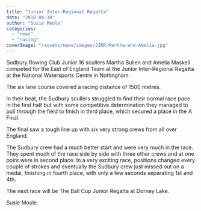 ```yaml
---
title: "Junior Inter-Regional Regatta"
date: "2018-04-30"
author: "Susie Moule"
categories: 
  - "news"
  - "racing"
coverImage: "/assets/news/images/JIRR-Martha-and-Amelia.jpg"
---
```


Sudbury Rowing Club Junior 16 scullers Martha Bullen and Amelia Maskell competed for the East of England Team at the Junior Inter-Regional Regatta at the National Watersports Centre in Nottingham.

The six lane course covered a racing distance of 1500 metres.

In their heat, the Sudbury scullers struggled to find their normal race pace in the first half but with some competitive determination they managed to pull through the field to finish in third place, which secured a place in the A Final.

The final saw a tough line up with six very strong crews from all over England.

The Sudbury crew had a much better start and were very much in the race. They spent much of the race side by side with three other crews and at one point were in second place. In a very exciting race, positions changed every couple of strokes and eventually the Sudbury crew just missed out on a medal, finishing in fourth place, with only a few seconds separating 1st and 4th.

The next race will be The Ball Cup Junior Regatta at Dorney Lake.

Susie Moule.
